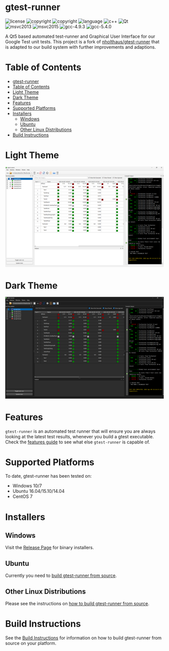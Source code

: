 # gtest-runner

![license](https://img.shields.io/badge/license-MIT-orange.svg) ![copyright](https://img.shields.io/badge/%C2%A9-Nic_Holthaus-orange.svg) ![copyright](https://img.shields.io/badge/%C2%A9-Oliver_Karrenbauer-orange.svg) ![language](https://img.shields.io/badge/language-c++-blue.svg) ![c++](https://img.shields.io/badge/std-c++14-blue.svg) ![Qt](https://img.shields.io/badge/Qt-5-blue.svg)<br>![msvc2013](https://img.shields.io/badge/MSVC-2013-ff69b4.svg) ![msvc2015](https://img.shields.io/badge/MSVC-2015-ff69b4.svg) ![gcc-4.9.3](https://img.shields.io/badge/GCC-4.9.3-ff69b4.svg) ![gcc-5.4.0](https://img.shields.io/badge/GCC-5.4.0-ff69b4.svg)


A Qt5 based automated test-runner and Graphical User Interface for our Google Test unit tests.
This project is a fork of [nholthaus/gtest-runner](https://github.com/nholthaus/gtest-runner) that is adapted to our build system with further improvements and adaptions.

# Table of Contents

<!-- TOC -->

- [gtest-runner](#gtest-runner)
- [Table of Contents](#table-of-contents)
- [Light Theme](#light-theme)
- [Dark Theme](#dark-theme)
- [Features](#features)
- [Supported Platforms](#supported-platforms)
- [Installers](#installers)
	- [Windows](#windows)
	- [Ubuntu](#ubuntu)
	- [Other Linux Distributions](#other-linux-distributions)
- [Build Instructions](#build-instructions)

<!-- /TOC -->

# Light Theme
![Light Theme Screenshot](resources/screenshots/screen.png)

# Dark Theme
![Dark Theme Screenshot](resources/screenshots/screen2.png)

# Features

`gtest-runner` is an automated test runner that will ensure you are always looking at the latest test results, whenever you build a gtest executable. Check the [features guide](FEATURES.md) to see what else `gtest-runner` is capable of.

# Supported Platforms

To date, gtest-runner has been tested on:
- Windows 10/7
- Ubuntu 16.04/15.10/14.04
- CentOS 7

# Installers

## Windows

Visit the [Release Page](https://github.com/OliverKrr/gtest-runner/releases) for binary installers.

## Ubuntu

Currently you need to [build gtest-runner from source](BUILD.md).

## Other Linux Distributions

Please see the instructions on [how to build gtest-runner from source](BUILD.md).

# Build Instructions

See the [Build Instructions](BUILD.md) for information on how to build gtest-runner from source on your platform.
